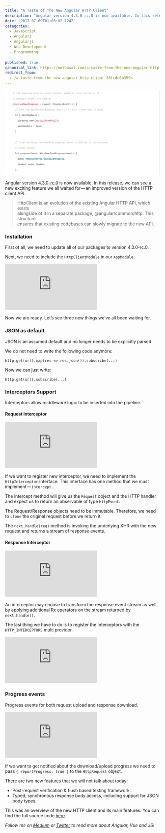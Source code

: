 ```yaml
---
title: "A Taste of The New Angular HTTP Client"
description: "Angular version 4.3.0-rc.0 is now available. In this release, we can see a new exciting feature we all waited for — an improved version of the HTTP client API. If we want to register new interceptor…"
date: "2017-07-09T01:03:02.724Z"
categories: 
  - JavaScript
  - Angular2
  - Angularjs
  - Web Development
  - Programming

published: true
canonical_link: https://netbasal.com/a-taste-from-the-new-angular-http-client-38fcdc6b359b
redirect_from:
  - /a-taste-from-the-new-angular-http-client-38fcdc6b359b
---
```


![](./asset-1.png)

Angular version [4.3.0-rc.0](https://github.com/angular/angular/blob/master/CHANGELOG.md#430-rc0-2017-07-08) is now available. In this release, we can see a new exciting feature we all waited for — an improved version of the HTTP client API.

> HttpClient is an evolution of the existing Angular HTTP API, which exists  
> alongside of it in a separate package, @angular/common/http. This structure  
> ensures that existing codebases can slowly migrate to the new API.

### Installation

First of all, we need to update all of our packages to version 4.3.0-rc.0.

Next, we need to include the `HttpClientModule` in our `AppModule`.

<Embed src="https://gist.github.com/NetanelBasal/4c43f757738504db2ff89b71ee042ba0.js" aspectRatio={0.357} caption="" />

Now we are ready. Let’s see three new things we’ve all been waiting for.

### JSON as default

JSON is an assumed default and no longer needs to be explicitly parsed.

We do not need to write the following code anymore:

```
http.get(url).map(res => res.json()).subscribe(...)
```

Now we can just write:

```
http.get(url).subscribe(...)
```

### Interceptors Support

Interceptors allow middleware logic to be inserted into the pipeline.

#### Request Interceptor

<Embed src="https://gist.github.com/NetanelBasal/07bbcf60ce543b86fcd9bc623b7b73d4.js" aspectRatio={0.357} caption="" />

If we want to register new interceptor, we need to implement the `HttpInterceptor` interface. This interface has one method that we must implement — `intercept` .

The intercept method will give us the `Request` object and the HTTP handler and expect us to return an observable of type `HttpEvent`.

The Request/Response objects need to be immutable. Therefore, we need to `clone` the original request before we return it.

The `next.handle(req)` method is invoking the underlying XHR with the new request and returns a stream of response events.

#### Response Interceptor

<Embed src="https://gist.github.com/NetanelBasal/ec02f28433ec51eafcd30686a8921a7c.js" aspectRatio={0.357} caption="" />

An interceptor may choose to transform the response event stream as well, by applying additional Rx operators on the stream returned by `next.handle()`.

The last thing we have to do is to register the interceptors with the `HTTP_INTERCEPTORS` multi provider.

<Embed src="https://gist.github.com/NetanelBasal/ed22cba76b2ddfd0014a095b489a59d6.js" aspectRatio={0.357} caption="" />

### Progress events

Progress events for both request upload and response download.

<Embed src="https://gist.github.com/NetanelBasal/2200a87247c650c2e0aea1837f82d592.js" aspectRatio={0.357} caption="" />

If we want to get notified about the download/upload progress we need to pass `{ reportProgress: true }` to the `HttpRequest` object.

There are two new features that we will not talk about today:

-   Post-request verification & flush based testing framework.
-   Typed, synchronous response body access, including support for JSON body types.

This was an overview of the new HTTP client and its main features. You can find the full source code [here](https://github.com/angular/angular/tree/master/packages/common/http).

_Follow me on_ [_Medium_](https://medium.com/@NetanelBasal/) _or_ [_Twitter_](https://twitter.com/NetanelBasal) _to read more about Angular, Vue and JS!_
